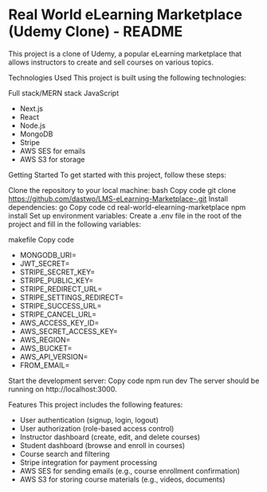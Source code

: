 ﻿# Real World eLearning Marketplace (Udemy Clone) - README
This project is a clone of Udemy, a popular eLearning marketplace that allows instructors to create and sell courses on various topics.

Technologies Used
This project is built using the following technologies:

Full stack/MERN stack JavaScript
- Next.js
- React
- Node.js
- MongoDB
- Stripe
- AWS SES for emails
- AWS S3 for storage

Getting Started
To get started with this project, follow these steps:

Clone the repository to your local machine:
bash
Copy code
git clone https://github.com/dastwo/LMS-eLearning-Marketplace-.git
Install dependencies:
go
Copy code
cd real-world-elearning-marketplace
npm install
Set up environment variables:
Create a .env file in the root of the project and fill in the following variables:

makefile
Copy code
- MONGODB_URI=<your MongoDB URI>
- JWT_SECRET=<your JWT secret>
- STRIPE_SECRET_KEY=<your Stripe secret key>
- STRIPE_PUBLIC_KEY=<your Stripe public key>
- STRIPE_REDIRECT_URL=<url address after stripe>
- STRIPE_SETTINGS_REDIRECT=<url address after changing settings>
- STRIPE_SUCCESS_URL=<url address after success payment>
- STRIPE_CANCEL_URL=<url address when cancel>
- AWS_ACCESS_KEY_ID=<your AWS access key ID>
- AWS_SECRET_ACCESS_KEY=<your AWS secret access key>
- AWS_REGION=<your AWS region>
- AWS_BUCKET=<your AWS S3 bucket name>
- AWS_API_VERSION=<your api version of AWS>
- FROM_EMAIL=<your AWS SES email address>
  
Start the development server:
Copy code
npm run dev
The server should be running on http://localhost:3000.

Features
This project includes the following features:

- User authentication (signup, login, logout)
- User authorization (role-based access control)
- Instructor dashboard (create, edit, and delete courses)
- Student dashboard (browse and enroll in courses)
- Course search and filtering
- Stripe integration for payment processing
- AWS SES for sending emails (e.g., course enrollment confirmation)
- AWS S3 for storing course materials (e.g., videos, documents)





